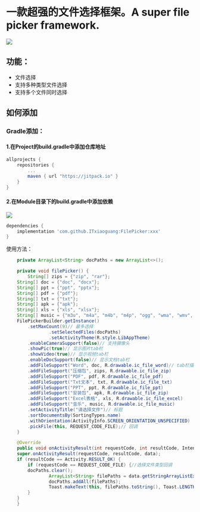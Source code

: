 #   一款超强的文件选择框架。A super file picker framework.

[![](https://jitpack.io/v/ITxiaoguang/FilePicker.svg)](https://jitpack.io/#ITxiaoguang/FilePicker)

##  功能：
- 文件选择
- 支持多种类型文件选择
- 支持多个文件同时选择


## 如何添加
### Gradle添加：
#### 1.在Project的build.gradle中添加仓库地址

``` gradle
allprojects {
	repositories {
		...
		maven { url "https://jitpack.io" }
	}
}
```

#### 2.在Module目录下的build.gradle中添加依赖
[![](https://jitpack.io/v/ITxiaoguang/FilePicker.svg)](https://jitpack.io/#ITxiaoguang/FilePicker)
``` gradle
dependencies {
    implementation 'com.github.ITxiaoguang:FilePicker:xxx'
}
```

使用方法：

```java
    private ArrayList<String> docPaths = new ArrayList<>();

    private void filePicker() {
        String[] zips = {"zip", "rar"};
	String[] doc = {"doc", "docx"};
	String[] ppt = {"ppt", "pptx"};
	String[] pdf = {"pdf"};
	String[] txt = {"txt"};
	String[] apk = {"apk"};
	String[] xls = {"xls", "xlsx"};
	String[] music = {"m3u", "m4a", "m4b", "m4p", "ogg", "wma", "wmv", "ogg", "rmvb", "mp2", "mp3", "aac", "awb", "amr", "mka"};
	FilePickerBuilder.getInstance()
		.setMaxCount(9)// 最多选择
                .setSelectedFiles(docPaths)
                .setActivityTheme(R.style.LibAppTheme)
		.enableCameraSupport(false)// 支持摄像头
		.showPic(true)// 显示图片tab栏
		.showVideo(true)// 显示视频tab栏
		.enableDocSupport(false)// 显示文档tab栏
		.addFileSupport("Word", doc, R.drawable.ic_file_word)// tab栏描述；类型；tab栏下item的图标
		.addFileSupport("压缩包", zips, R.drawable.ic_file_zip)
		.addFileSupport("PDF", pdf, R.drawable.ic_file_pdf)
		.addFileSupport("Txt文本", txt, R.drawable.ic_file_txt)
		.addFileSupport("PPT", ppt, R.drawable.ic_file_ppt)
		.addFileSupport("安装包", apk, R.drawable.ic_file_zip)
		.addFileSupport("Excel表格", xls, R.drawable.ic_file_excel)
		.addFileSupport("音乐", music, R.drawable.ic_file_music)
		.setActivityTitle("请选择文件")// 标题
		.sortDocumentsBy(SortingTypes.name)
		.withOrientation(ActivityInfo.SCREEN_ORIENTATION_UNSPECIFIED)
		.pickFile(this, REQUEST_CODE_FILE);// 回调
    }
```

```java
    @Override
    public void onActivityResult(int requestCode, int resultCode, Intent data) {
	super.onActivityResult(requestCode, resultCode, data);
	if (resultCode == Activity.RESULT_OK) {
	    if (requestCode == REQUEST_CODE_FILE) {//选择文件类型回调
		docPaths.clear();
                ArrayList<String> filePaths = data.getStringArrayListExtra(FilePickerConst.KEY_SELECTED_DOCS);
                docPaths.addAll(filePaths);
                Toast.makeText(this, filePaths.toString(), Toast.LENGTH_SHORT).show();
	    }
	}
    }
```

